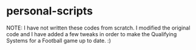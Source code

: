 # personal-scripts

NOTE: I have not written these codes from scratch. I modified the original code and I have added a few tweaks in order to make the Qualifying Systems for a Football game up to date. :)
